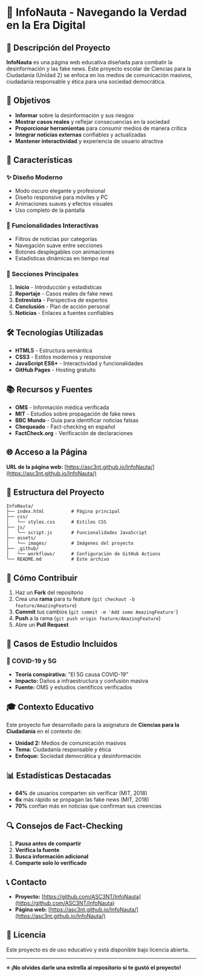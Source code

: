 # 📰 InfoNauta - Navegando la Verdad en la Era Digital

## 🌟 Descripción del Proyecto

**InfoNauta** es una página web educativa diseñada para combatir la desinformación y las fake news. Este proyecto escolar de Ciencias para la Ciudadanía (Unidad 2) se enfoca en los medios de comunicación masivos, ciudadanía responsable y ética para una sociedad democrática.

## 🎯 Objetivos

- **Informar** sobre la desinformación y sus riesgos
- **Mostrar casos reales** y reflejar consecuencias en la sociedad
- **Proporcionar herramientas** para consumir medios de manera crítica
- **Integrar noticias externas** confiables y actualizadas
- **Mantener interactividad** y experiencia de usuario atractiva

## 🚀 Características

### ✨ Diseño Moderno
- Modo oscuro elegante y profesional
- Diseño responsive para móviles y PC
- Animaciones suaves y efectos visuales
- Uso completo de la pantalla

### 🔧 Funcionalidades Interactivas
- Filtros de noticias por categorías
- Navegación suave entre secciones
- Botones desplegables con animaciones
- Estadísticas dinámicas en tiempo real

### 📱 Secciones Principales
1. **Inicio** - Introducción y estadísticas
2. **Reportaje** - Casos reales de fake news
3. **Entrevista** - Perspectiva de expertos
4. **Conclusión** - Plan de acción personal
5. **Noticias** - Enlaces a fuentes confiables

## 🛠️ Tecnologías Utilizadas

- **HTML5** - Estructura semántica
- **CSS3** - Estilos modernos y responsive
- **JavaScript ES6+** - Interactividad y funcionalidades
- **GitHub Pages** - Hosting gratuito

## 📚 Recursos y Fuentes

- **OMS** - Información médica verificada
- **MIT** - Estudios sobre propagación de fake news
- **BBC Mundo** - Guía para identificar noticias falsas
- **Chequeado** - Fact-checking en español
- **FactCheck.org** - Verificación de declaraciones

## 🌐 Acceso a la Página

**URL de la página web:** [https://asc3nt.github.io/InfoNauta/](https://asc3nt.github.io/InfoNauta/)

## 📁 Estructura del Proyecto

```
InfoNauta/
├── index.html          # Página principal
├── css/
│   └── styles.css      # Estilos CSS
├── js/
│   └── script.js       # Funcionalidades JavaScript
├── assets/
│   └── images/         # Imágenes del proyecto
├── .github/
│   └── workflows/      # Configuración de GitHub Actions
└── README.md           # Este archivo
```

## 🔄 Cómo Contribuir

1. Haz un **Fork** del repositorio
2. Crea una **rama** para tu feature (`git checkout -b feature/AmazingFeature`)
3. **Commit** tus cambios (`git commit -m 'Add some AmazingFeature'`)
4. **Push** a la rama (`git push origin feature/AmazingFeature`)
5. Abre un **Pull Request**

## 📖 Casos de Estudio Incluidos

### 🦠 COVID-19 y 5G
- **Teoría conspirativa:** "El 5G causa COVID-19"
- **Impacto:** Daños a infraestructura y confusión masiva
- **Fuente:** OMS y estudios científicos verificados

## 🎓 Contexto Educativo

Este proyecto fue desarrollado para la asignatura de **Ciencias para la Ciudadanía** en el contexto de:
- **Unidad 2:** Medios de comunicación masivos
- **Tema:** Ciudadanía responsable y ética
- **Enfoque:** Sociedad democrática y desinformación

## 📊 Estadísticas Destacadas

- **64%** de usuarios comparten sin verificar (MIT, 2018)
- **6x** más rápido se propagan las fake news (MIT, 2018)
- **70%** confían más en noticias que confirman sus creencias

## 🔍 Consejos de Fact-Checking

1. **Pausa antes de compartir**
2. **Verifica la fuente**
3. **Busca información adicional**
4. **Comparte solo lo verificado**

## 📞 Contacto

- **Proyecto:** [https://github.com/ASC3NT/InfoNauta](https://github.com/ASC3NT/InfoNauta)
- **Página web:** [https://asc3nt.github.io/InfoNauta/](https://asc3nt.github.io/InfoNauta/)

## 📄 Licencia

Este proyecto es de uso educativo y está disponible bajo licencia abierta.

---

**⭐ ¡No olvides darle una estrella al repositorio si te gustó el proyecto!**
